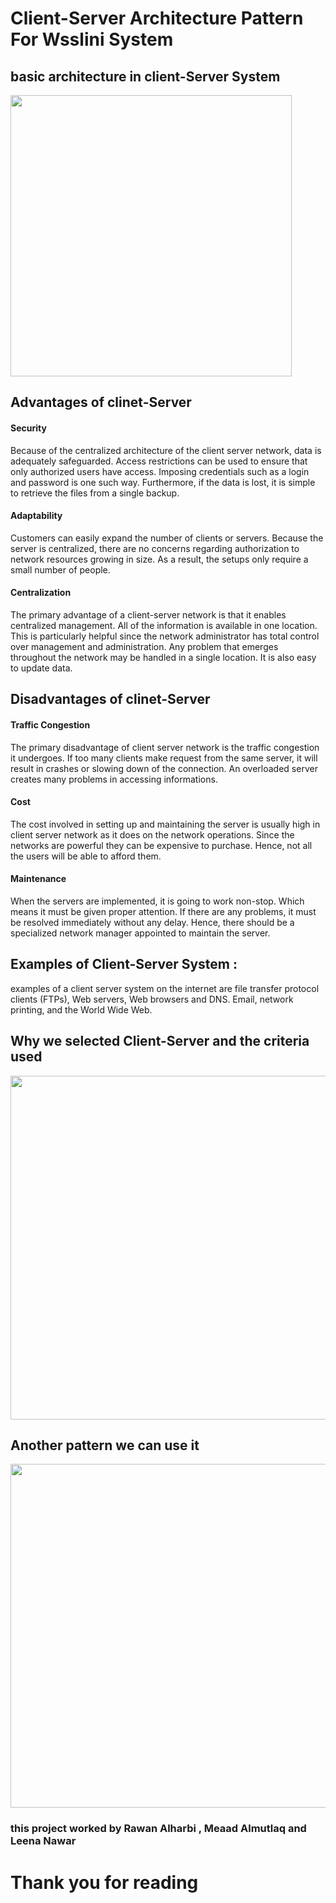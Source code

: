 # Client-Server Architecture Pattern For Wsslini System

## basic architecture in client-Server System
<img src="https://user-images.githubusercontent.com/118127329/201544338-4c245721-5806-4f7d-a53e-fdb3a7c1442f.png" Width="450" height="450"> 

## Advantages of clinet-Server 
#### Security
Because of the centralized architecture of the client server network, data is adequately
safeguarded. Access restrictions can be used to ensure that only authorized users have
access. Imposing credentials such as a login and password is one such way. Furthermore, if
the data is lost, it is simple to retrieve the files from a single backup.
#### Adaptability
Customers can easily expand the number of clients or servers. Because the server is
centralized, there are no concerns regarding authorization to network resources growing in
size. As a result, the setups only require a small number of people.
#### Centralization
The primary advantage of a client-server network is that it enables centralized management. All
of the information is available in one location. This is particularly helpful since the network
administrator has total control over management and administration. Any problem that emerges
throughout the network may be handled in a single location. It is also easy to update data.



## Disadvantages of clinet-Server 
#### Traffic Congestion
The primary disadvantage of client server network is the traffic congestion it undergoes. If
too many clients make request from the same server, it will result in crashes or slowing
down of the connection. An overloaded server creates many problems in accessing
informations.
#### Cost
The cost involved in setting up and maintaining the server is usually high in client server
network as it does on the network operations. Since the networks are powerful they can be
expensive to purchase. Hence, not all the users will be able to afford them.
#### Maintenance
When the servers are implemented, it is going to work non-stop. Which means it must be given
proper attention. If there are any problems, it must be resolved immediately without any delay.
Hence, there should be a specialized network manager appointed to maintain the server.

## Examples of Client-Server System :
examples of a client server system on the internet are file transfer protocol clients (FTPs), Web servers, Web browsers and DNS. 
Email, network printing, and the World Wide Web.


##  Why we selected Client-Server and the criteria used
<img src="https://user-images.githubusercontent.com/118127329/201544829-f1a8b515-d246-4856-924b-b4d07c859ebf.png" Width="550" height="550"> 

##  Another pattern we can use it 
<img src="https://user-images.githubusercontent.com/118127329/201545244-3792f29b-b2ec-443c-8efc-790a469ca53a.png" Width="550" height="550"> 

### this project worked by  Rawan Alharbi , Meaad Almutlaq and Leena Nawar 
# Thank you for reading
